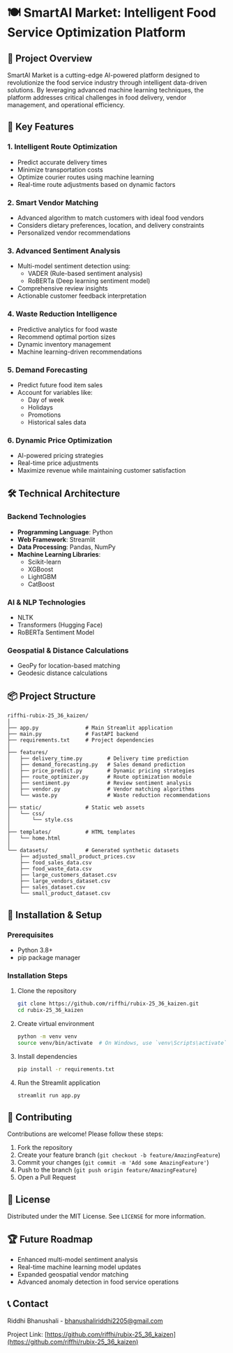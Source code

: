 # 🍽️ SmartAI Market: Intelligent Food Service Optimization Platform

## 🌟 Project Overview
SmartAI Market is a cutting-edge AI-powered platform designed to revolutionize the food service industry through intelligent data-driven solutions. By leveraging advanced machine learning techniques, the platform addresses critical challenges in food delivery, vendor management, and operational efficiency.

## 🚀 Key Features

### 1. Intelligent Route Optimization
- Predict accurate delivery times
- Minimize transportation costs
- Optimize courier routes using machine learning
- Real-time route adjustments based on dynamic factors

### 2. Smart Vendor Matching
- Advanced algorithm to match customers with ideal food vendors
- Considers dietary preferences, location, and delivery constraints
- Personalized vendor recommendations

### 3. Advanced Sentiment Analysis
- Multi-model sentiment detection using:
  - VADER (Rule-based sentiment analysis)
  - RoBERTa (Deep learning sentiment model)
- Comprehensive review insights
- Actionable customer feedback interpretation

### 4. Waste Reduction Intelligence
- Predictive analytics for food waste
- Recommend optimal portion sizes
- Dynamic inventory management
- Machine learning-driven recommendations

### 5. Demand Forecasting
- Predict future food item sales
- Account for variables like:
  - Day of week
  - Holidays
  - Promotions
  - Historical sales data

### 6. Dynamic Price Optimization
- AI-powered pricing strategies
- Real-time price adjustments
- Maximize revenue while maintaining customer satisfaction

## 🛠️ Technical Architecture

### Backend Technologies
- **Programming Language**: Python
- **Web Framework**: Streamlit
- **Data Processing**: Pandas, NumPy
- **Machine Learning Libraries**:
  - Scikit-learn
  - XGBoost
  - LightGBM
  - CatBoost

### AI & NLP Technologies
- NLTK
- Transformers (Hugging Face)
- RoBERTa Sentiment Model

### Geospatial & Distance Calculations
- GeoPy for location-based matching
- Geodesic distance calculations

## 📦 Project Structure
```
riffhi-rubix-25_36_kaizen/
│
├── app.py               # Main Streamlit application
├── main.py              # FastAPI backend
├── requirements.txt     # Project dependencies
│
├── features/
│   ├── delivery_time.py        # Delivery time prediction
│   ├── demand_forecasting.py   # Sales demand prediction
│   ├── price_predict.py        # Dynamic pricing strategies
│   ├── route_optimizer.py      # Route optimization module
│   ├── sentiment.py            # Review sentiment analysis
│   ├── vendor.py               # Vendor matching algorithms
│   └── waste.py                # Waste reduction recommendations
│
├── static/              # Static web assets
│   └── css/
│       └── style.css
│
├── templates/           # HTML templates
│   └── home.html
│
└── datasets/            # Generated synthetic datasets
    ├── adjusted_small_product_prices.csv
    ├── food_sales_data.csv
    ├── food_waste_data.csv
    ├── large_customers_dataset.csv
    ├── large_vendors_dataset.csv
    ├── sales_dataset.csv
    └── small_product_dataset.csv
```

## 🔧 Installation & Setup

### Prerequisites
- Python 3.8+
- pip package manager

### Installation Steps
1. Clone the repository
   ```bash
   git clone https://github.com/riffhi/rubix-25_36_kaizen.git
   cd rubix-25_36_kaizen
   ```

2. Create virtual environment
   ```bash
   python -m venv venv
   source venv/bin/activate  # On Windows, use `venv\Scripts\activate`
   ```

3. Install dependencies
   ```bash
   pip install -r requirements.txt
   ```

4. Run the Streamlit application
   ```bash
   streamlit run app.py
   ```

## 🤝 Contributing
Contributions are welcome! Please follow these steps:
1. Fork the repository
2. Create your feature branch (`git checkout -b feature/AmazingFeature`)
3. Commit your changes (`git commit -m 'Add some AmazingFeature'`)
4. Push to the branch (`git push origin feature/AmazingFeature`)
5. Open a Pull Request

## 📄 License
Distributed under the MIT License. See `LICENSE` for more information.

## 🏆 Future Roadmap
- Enhanced multi-model sentiment analysis
- Real-time machine learning model updates
- Expanded geospatial vendor matching
- Advanced anomaly detection in food service operations

## 📞 Contact
Riddhi Bhanushali - bhanushaliriddhi2205@gmail.com

Project Link: [https://github.com/riffhi/rubix-25_36_kaizen](https://github.com/riffhi/rubix-25_36_kaizen)
